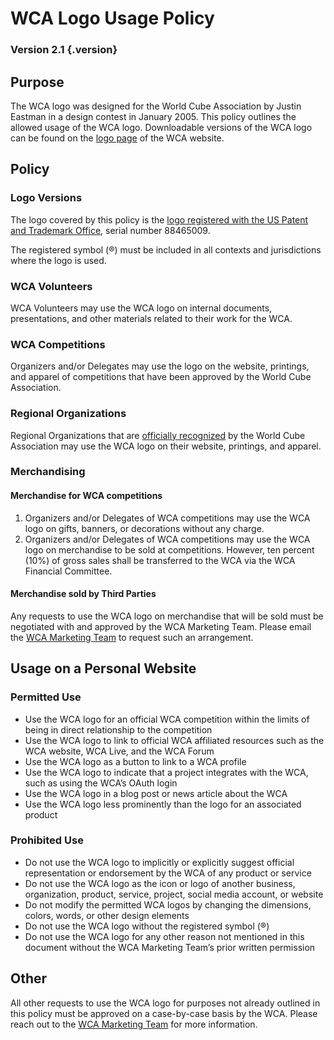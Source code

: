 # WCA Logo Usage Policy

### Version 2.1 {.version}

## Purpose

The WCA logo was designed for the World Cube Association by Justin Eastman in a design contest in January 2005. This policy outlines the allowed usage of the WCA logo. Downloadable versions of the WCA logo can be found on the [logo page](https://www.worldcubeassociation.org/logo) of the WCA website.

## Policy

### Logo Versions

The logo covered by this policy is the [logo registered with the US Patent and Trademark Office](https://tsdr.uspto.gov/#caseNumber=88465009&caseSearchType=US_APPLICATION&caseType=DEFAULT&searchType=statusSearch), serial number 88465009.

The registered symbol (®) must be included in all contexts and jurisdictions where the logo is used.

### WCA Volunteers

WCA Volunteers may use the WCA logo on internal documents, presentations, and other materials related to their work for the WCA.

### WCA Competitions

Organizers and/or Delegates may use the logo on the website, printings, and apparel of competitions that have been approved by the World Cube Association.

### Regional Organizations

Regional Organizations that are [officially recognized](wca{organizations}) by the World Cube Association may use the WCA logo on their website, printings, and apparel.

### Merchandising

#### Merchandise for WCA competitions

1. Organizers and/or Delegates of WCA competitions may use the WCA logo on gifts, banners, or decorations without any charge.
2. Organizers and/or Delegates of WCA competitions may use the WCA logo on merchandise to be sold at competitions. However, ten percent (10%) of gross sales shall be transferred to the WCA via the WCA Financial Committee.

#### Merchandise sold by Third Parties

Any requests to use the WCA logo on merchandise that will be sold must be negotiated with and approved by the WCA Marketing Team. Please email the [WCA Marketing Team](mailto:marketing@worldcubeassociation.org) to request such an arrangement.

## Usage on a Personal Website

### Permitted Use

- Use the WCA logo for an official WCA competition within the limits of being in direct relationship to the competition
- Use the WCA logo to link to official WCA affiliated resources such as the WCA website, WCA Live, and the WCA Forum
- Use the WCA logo as a button to link to a WCA profile
- Use the WCA logo to indicate that a project integrates with the WCA, such as using the WCA’s OAuth login
- Use the WCA logo in a blog post or news article about the WCA
- Use the WCA logo less prominently than the logo for an associated product

### Prohibited Use

- Do not use the WCA logo to implicitly or explicitly suggest official representation or endorsement by the WCA of any product or service
- Do not use the WCA logo as the icon or logo of another business, organization, product, service, project, social media account, or website
- Do not modify the permitted WCA logos by changing the dimensions, colors, words, or other design elements
- Do not use the WCA logo without the registered symbol (®)
- Do not use the WCA logo for any other reason not mentioned in this document without the WCA Marketing Team’s prior written permission

## Other

All other requests to use the WCA logo for purposes not already outlined in this policy must be approved on a case-by-case basis by the WCA. Please reach out to the [WCA Marketing Team](mailto:marketing@worldcubeassociation.org) for more information.
